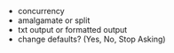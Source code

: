 - concurrency
- amalgamate or split
- txt output or formatted output
- change defaults? (Yes, No, Stop Asking)
